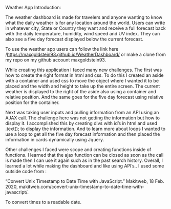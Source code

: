 Weather App
Introduction:

The weather dashboard is made for travelers and anyone wanting to know what the daily weather is for any location around the world. Users can write in whatever city, State or Country they want and receive a full forecast back with the daily temperature, humidity, wind speed and UV index. They can also see a five day forecast displayed below the current forecast.

To use the weather app users can follow the link here /https://maxgoldstein93.github.io/WeatherDashboard/ or make a clone from my repo on my github account maxgoldstein93.

While creating this application I faced many new challenges. The first was how to create the right format in html and css. To do this I created an aside with a container and used css to move the object where I wanted it to be placed and the width and height to take up the entire screen. The current weather is displayed to the right of the aside also using a container and relative position. And the same goes for the five day forecast using relative position for the container.

Next was taking user inputs and pulling information from an API using an AJAX call. The challenge here was not getting the information but how to display it. I accomplished this by creating divs with id’s in html and used .text(); to display the information. And to learn more about loops I wanted to use a loop to get all the five day forecast information and then placed the information in cards dynamically using Jquery.

Other challenges I faced were scope and creating functions inside of functions. I learned that the ajax function can be closed as soon as the call is made then I can use it again such as in the past search history. Overall, I learned a lot while making the dashboard and like using API’s.. I used some outside code from :

“Convert Unix Timestamp to Date Time with JavaScript.” Makitweb, 18 Feb. 2020, makitweb.com/convert-unix-timestamp-to-date-time-with-javascript/. 

To convert times to a readable date.

